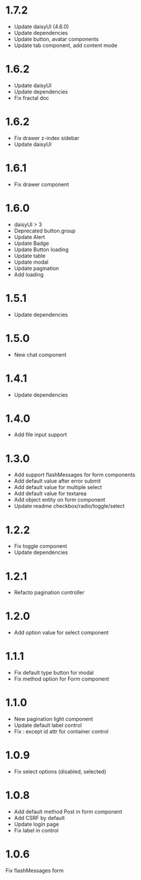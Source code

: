 # 1.7.2

- Update daisyUI (4.6.0)
- Update dependencies
- Update button, avatar components
- Update tab component, add content mode

# 1.6.2

- Update daisyUI
- Update dependencies
- Fix fractal doc

# 1.6.2

- Fix drawer z-index sidebar
- Update daisyUI

# 1.6.1

- Fix drawer component

# 1.6.0

- daisyUI > 3
- Deprecated button.group
- Update Alert
- Update Badge
- Update Button loading
- Update table
- Update modal
- Update pagination
- Add loading

# 1.5.1

- Update dependencies

# 1.5.0

- New chat component

# 1.4.1

- Update dependencies

# 1.4.0

- Add file input support

# 1.3.0

- Add support flashMessages for form components
- Add default value after error submit
- Add default value for multiple select
- Add default value for textarea
- Add object entity on form component
- Update readme checkbox/radio/toggle/select

# 1.2.2

- Fix toggle component
- Update dependencies

# 1.2.1

- Refacto pagination controller

# 1.2.0

- Add option value for select component

# 1.1.1

- Fix default type button for modal
- Fix method option for Form component

# 1.1.0

- New pagination light component
- Update default label control
- Fix : except id attr for container control

# 1.0.9

- Fix select options (disabled, selected)

# 1.0.8

- Add default method Post in form component
- Add CSRF by default
- Update login page
- Fix label in control

# 1.0.6

Fix flashMessages form
